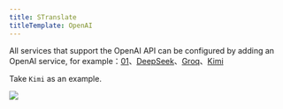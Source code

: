 ```yaml
---
title: STranslate
titleTemplate: OpenAI
---
```


All services that support the OpenAI API can be configured by adding an OpenAI service, for example：[01](https://lingyiwanwu.com/)、[DeepSeek](https://www.deepseek.com/)、[Groq](https://wow.groq.com/)、[Kimi](https://www.moonshot.cn/)

Take `Kimi` as an example.

![](/img/api/openai.gif)